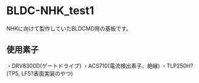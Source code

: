 # BLDC-NHK_test1
NHKに向けて製作していたBLDCMD用の基板です。

## 使用素子
・DRV8300D(ゲートドライブ)
・ACS710(電流検出素子、絶縁)
・TLP250H?(TP5, LF5?表面実装のやつ)
